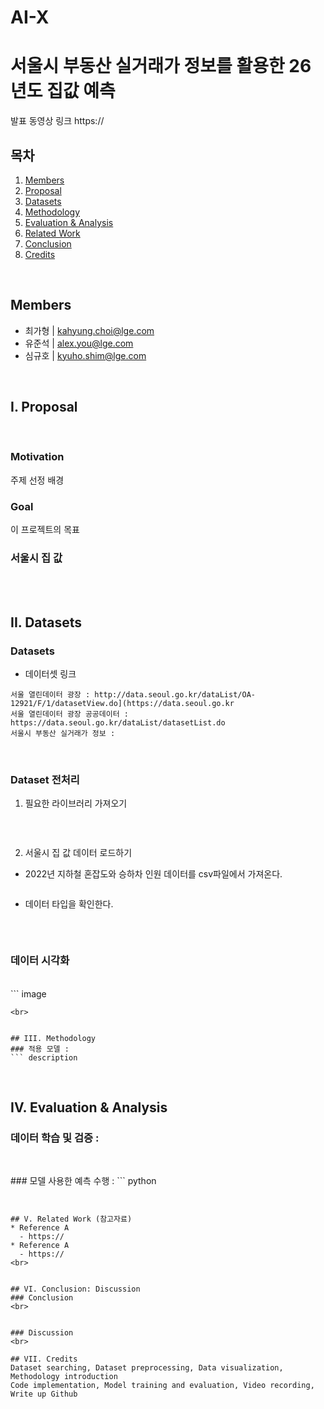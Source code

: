 # AI-X
# 서울시 부동산 실거래가 정보를 활용한 26년도 집값 예측

발표 동영상 링크
https://

## 목차
1. [Members](#members)
2. [Proposal](#i-proposal)
3. [Datasets](#ii-datasets)
4. [Methodology](#iii-methodology)
5. [Evaluation & Analysis](#iv-evaluation--analysis)
6. [Related Work](#v-related-work-eg-existing-studies)
7. [Conclusion](#vi-conclusion-discussion)
8. [Credits](#vii-credits)

<br>

## Members
- 최가형 | kahyung.choi@lge.com
- 유준석 | alex.you@lge.com
- 심규호 | kyuho.shim@lge.com

<br>

## I. Proposal
<br>

### Motivation
주제 선정 배경

### Goal
이 프로젝트의 목표

### 서울시 집 값
<br>


<br>

## II. Datasets
### Datasets
* 데이터셋 링크
```
서울 열린데이터 광장 : http://data.seoul.go.kr/dataList/OA-12921/F/1/datasetView.do](https://data.seoul.go.kr
서울 열린데이터 광장 공공데이터 : https://data.seoul.go.kr/dataList/datasetList.do
서울시 부동산 실거래가 정보 : 
```
<br>

### Dataset 전처리
1. 필요한 라이브러리 가져오기
``` python

```
<br>
  
2. 서울시 집 값 데이터 로드하기
* 2022년 지하철 혼잡도와 승하차 인원 데이터를 csv파일에서 가져온다.
``` python

```
* 데이터 타입을 확인한다.
``` python

```
<br>

### 데이터 시각화
<br>
``` image

```
<br>


## III. Methodology
### 적용 모델 : 
``` description

```
<br>

## IV. Evaluation & Analysis
### 데이터 학습 및 검증 : 
``` python

```

<br>
### 모델 사용한 예측 수행 : 
``` python

```


## V. Related Work (참고자료)
* Reference A
  - https://
* Reference A
  - https://
<br>


## VI. Conclusion: Discussion
### Conclusion
<br>


### Discussion
<br>

## VII. Credits
Dataset searching, Dataset preprocessing, Data visualization, Methodology introduction
Code implementation, Model training and evaluation, Video recording, Write up Github



